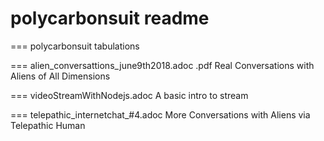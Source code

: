 # polycarbonsuit readme

=== polycarbonsuit tabulations

=== alien_conversattions_june9th2018.adoc .pdf
Real Conversations with Aliens of All Dimensions

=== videoStreamWithNodejs.adoc
A basic intro to stream 

=== telepathic_internetchat_#4.adoc
More Conversations with Aliens via Telepathic Human
